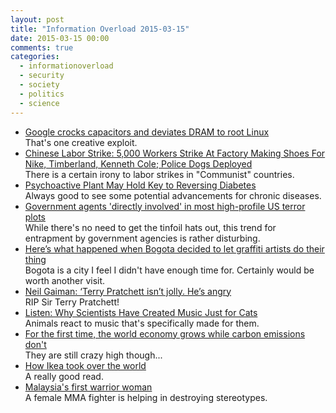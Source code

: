 ```yaml
---
layout: post
title: "Information Overload 2015-03-15"
date: 2015-03-15 00:00
comments: true
categories:
  - informationoverload
  - security
  - society
  - politics
  - science
---
```

* [Google crocks capacitors and deviates DRAM to root Linux](http://www.theregister.co.uk/2015/03/10/rowhammer/)<br>
That's one creative exploit.
* [Chinese Labor Strike: 5,000 Workers Strike At Factory Making Shoes For Nike, Timberland, Kenneth Cole; Police Dogs Deployed](http://www.ibtimes.com/chinese-labor-strike-5000-workers-strike-factory-making-shoes-nike-timberland-kenneth-1842606)<br>
There is a certain irony to labor strikes in "Communist" countries.
* [Psychoactive Plant May Hold Key to Reversing Diabetes](http://www.healthline.com/health-news/psychoactive-plant-may-hold-key-to-reversing-diabetes-030915)<br>
Always good to see some potential advancements for chronic diseases.
* [Government agents 'directly involved' in most high-profile US terror plots](http://www.theguardian.com/world/2014/jul/21/government-agents-directly-involved-us-terror-plots-report)<br>
While there's no need to get the tinfoil hats out, this trend for entrapment by government agencies is rather disturbing.
* [Here’s what happened when Bogota decided to let graffiti artists do their thing](http://fusion.net/story/56993/heres-what-happened-when-bogota-decided-to-let-graffiti-artists-do-their-thing/)<br>
Bogota is a city I feel I didn't have enough time for. Certainly would be worth another visit.
* [Neil Gaiman: ‘Terry Pratchett isn’t jolly. He’s angry](http://www.theguardian.com/books/2014/sep/24/terry-pratchett-angry-not-jolly-neil-gaiman)<br>
RIP Sir Terry Pratchett!
* [Listen: Why Scientists Have Created Music Just for Cats](http://news.nationalgeographic.com/2015/03/150313-animals-music-cats-tamarins-psychology-science/)<br>
Animals react to music that's specifically made for them.
* [For the first time, the world economy grows while carbon emissions don't](http://www.theverge.com/2015/3/13/8211817/carbon-dioxide-emissions-world-economy-link)<br>
They are still crazy high though...
* [How Ikea took over the world](http://fortune.com/ikea-world-domination/)<br>
A really good read.
* [Malaysia's first warrior woman](http://www.aljazeera.com/news/2015/03/malaysia-warrior-woman-150307131157788.html)<br>
A female MMA fighter is helping in destroying stereotypes.
